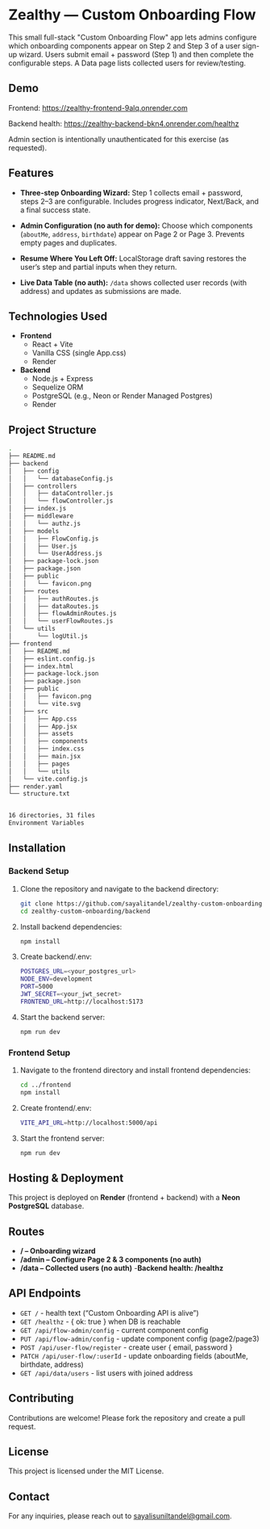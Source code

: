 # Zealthy — Custom Onboarding Flow

This small full-stack "Custom Onboarding Flow" app lets admins configure which onboarding components appear on Step 2 and Step 3 of a user sign-up wizard. Users submit email + password (Step 1) and then complete the configurable steps. A Data page lists collected users for review/testing.

## Demo

Frontend: https://zealthy-frontend-9alq.onrender.com

Backend health: https://zealthy-backend-bkn4.onrender.com/healthz

Admin section is intentionally unauthenticated for this exercise (as requested).

## Features

- **Three-step Onboarding Wizard:** Step 1 collects email + password, steps 2–3 are configurable. Includes progress indicator, Next/Back, and a final success state.

- **Admin Configuration (no auth for demo):** Choose which components (`aboutMe`, `address`, `birthdate`) appear on Page 2 or Page 3. Prevents empty pages and duplicates.

- **Resume Where You Left Off:** LocalStorage draft saving restores the user’s step and partial inputs when they return.

- **Live Data Table (no auth):** `/data` shows collected user records (with address) and updates as submissions are made.

## Technologies Used

- **Frontend**
    - React + Vite
    - Vanilla CSS (single App.css)
    - Render
- **Backend**
    - Node.js + Express
    - Sequelize ORM
    - PostgreSQL (e.g., Neon or Render Managed Postgres)
    - Render

## Project Structure
```bash
.
├── README.md
├── backend
│   ├── config
│   │   └── databaseConfig.js
│   ├── controllers
│   │   ├── dataController.js
│   │   └── flowController.js
│   ├── index.js
│   ├── middleware
│   │   └── authz.js
│   ├── models
│   │   ├── FlowConfig.js
│   │   ├── User.js
│   │   └── UserAddress.js
│   ├── package-lock.json
│   ├── package.json
│   ├── public
│   │   └── favicon.png
│   ├── routes
│   │   ├── authRoutes.js
│   │   ├── dataRoutes.js
│   │   ├── flowAdminRoutes.js
│   │   └── userFlowRoutes.js
│   └── utils
│       └── logUtil.js
├── frontend
│   ├── README.md
│   ├── eslint.config.js
│   ├── index.html
│   ├── package-lock.json
│   ├── package.json
│   ├── public
│   │   ├── favicon.png
│   │   └── vite.svg
│   ├── src
│   │   ├── App.css
│   │   ├── App.jsx
│   │   ├── assets
│   │   ├── components
│   │   ├── index.css
│   │   ├── main.jsx
│   │   ├── pages
│   │   └── utils
│   └── vite.config.js
├── render.yaml
└── structure.txt


16 directories, 31 files
Environment Variables

```

## Installation

### Backend Setup

1. Clone the repository and navigate to the backend directory:

   ```sh
   git clone https://github.com/sayalitandel/zealthy-custom-onboarding.git
   cd zealthy-custom-onboarding/backend
   ```
2. Install backend dependencies:

   ```sh
   npm install
   ```
3. Create backend/.env:

   ```sh
   POSTGRES_URL=<your_postgres_url>
   NODE_ENV=development
   PORT=5000
   JWT_SECRET=<your_jwt_secret>
   FRONTEND_URL=http://localhost:5173
   ```
4. Start the backend server:

   ```sh
   npm run dev
   ```
### Frontend Setup

1. Navigate to the frontend directory and install frontend dependencies:

   ```sh
   cd ../frontend
   npm install
   ```
2. Create frontend/.env:

   ```sh
   VITE_API_URL=http://localhost:5000/api
   ```
3. Start the frontend server:

   ```sh
   npm run dev
   ```
## Hosting & Deployment

This project is deployed on **Render** (frontend + backend) with a **Neon PostgreSQL** database.

## Routes

- **/ – Onboarding wizard**
- **/admin – Configure Page 2 & 3 components (no auth)**
- **/data – Collected users (no auth)**
-**Backend health: /healthz**

## API Endpoints

- `GET /` - health text (“Custom Onboarding API is alive”)
- `GET /healthz` - { ok: true } when DB is reachable
- `GET /api/flow-admin/config` - current component config
- `PUT /api/flow-admin/config` - update component config (page2/page3)
- `POST /api/user-flow/register` - create user { email, password }
- `PATCH /api/user-flow/:userId` - update onboarding fields (aboutMe, birthdate, address)
- `GET /api/data/users` - list users with joined address

## Contributing

Contributions are welcome! Please fork the repository and create a pull request.

## License

This project is licensed under the MIT License.

## Contact

For any inquiries, please reach out to [sayalisuniltandel@gmail.com](mailto:sayalisuniltandel@gmail.com).
